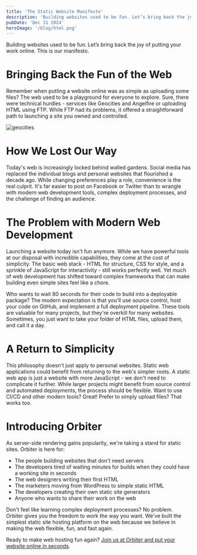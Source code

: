 ```yaml
---
title: 'The Static Website Manifesto'
description: 'Building websites used to be fun. Let’s bring back the joy of putting your work online. This is our manifesto.'
pubDate: 'Dec 31 2024'
heroImage: '/blog/html.png'
---
```

Building websites used to be fun. Let’s bring back the joy of putting your work online. This is our manifesto.

# Bringing Back the Fun of the Web

Remember when putting a website online was as simple as uploading some files? The web used to be a playground for everyone to explore. Sure, there were technical hurdles - services like Geocities and Angelfire or uploading HTML using FTP. While FTP had its problems, it offered a straightforward path to launching a site you owned and controlled.

![geocities](https://justin.mypinata.cloud/ipfs/bafybeiauysgtctw2vl56zzsigcamw7g2qet64o73msxqtyv7kuuh4b64bm)

# How We Lost Our Way

Today's web is increasingly locked behind walled gardens. Social media has replaced the individual blogs and personal websites that flourished a decade ago. While changing preferences play a role, convenience is the real culprit. It's far easier to post on Facebook or Twitter than to wrangle with modern web development tools, complex deployment processes, and the challenge of finding an audience.

# The Problem with Modern Web Development

Launching a website today isn't fun anymore. While we have powerful tools at our disposal with incredible capabilities, they come at the cost of simplicity. The basic web stack - HTML for structure, CSS for style, and a sprinkle of JavaScript for interactivity - still works perfectly well. Yet much of web development has shifted toward complex frameworks that can make building even simple sites feel like a chore.

Who wants to wait 80 seconds for their code to build into a deployable package? The modern expectation is that you'll use source control, host your code on GitHub, and implement a full deployment pipeline. These tools are valuable for many projects, but they're overkill for many websites. Sometimes, you just want to take your folder of HTML files, upload them, and call it a day.

# A Return to Simplicity

This philosophy doesn't just apply to personal websites. Static web applications could benefit from returning to the web's simpler roots. A static web app is just a website with more JavaScript - we don't need to complicate it further. While larger projects might benefit from source control and automated deployments, the process should be flexible. Want to use CI/CD and other modern tools? Great! Prefer to simply upload files? That works too.

# Introducing Orbiter

As server-side rendering gains popularity, we're taking a stand for static sites. Orbiter is here for:

*   The people building websites that don't need servers
*   The developers tired of waiting minutes for builds when they could have a working site in seconds
*   The web designers writing their first HTML
*   The marketers moving from WordPress to simple static HTML
*   The developers creating their own static site generators
*   Anyone who wants to share their work on the web

Don't feel like learning complex deployment processes? No problem. Orbiter gives you the freedom to work the way you want. We've built the simplest static site hosting platform on the web because we believe in making the web flexible, fun, and fast again.

Ready to make web hosting fun again? [Join us at Orbiter and put your website online in seconds](https://app.orbiter.host?ref=blog).
